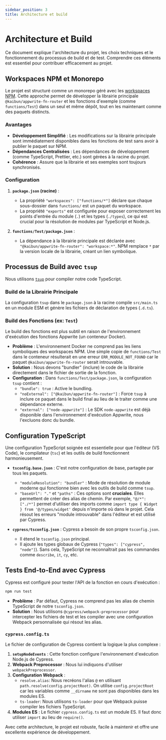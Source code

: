 ```yaml
---
sidebar_position: 3
title: Architecture et build
---
```


# Architecture et Build

Ce document explique l'architecture du projet, les choix techniques et le fonctionnement du processus de build et de test. Comprendre ces éléments est essentiel pour contribuer efficacement au projet.

## Workspaces NPM et Monorepo

Le projet est structuré comme un monorepo géré avec les [workspaces NPM](https://docs.npmjs.com/cli/v10/using-npm/workspaces). Cette approche permet de développer la librairie principale `@kaibun/appwrite-fn-router` et les fonctions d'exemple (comme `functions/Test`) dans un seul et même dépôt, tout en les maintenant comme des paquets distincts.

### Avantages

- **Développement Simplifié** : Les modifications sur la librairie principale sont immédiatement disponibles dans les fonctions de test sans avoir à publier le paquet sur NPM.
- **Dépendances Centralisées** : Les dépendances de développement (comme TypeScript, Prettier, etc.) sont gérées à la racine du projet.
- **Cohérence** : Assure que la librairie et ses exemples sont toujours synchronisés.

### Configuration

1.  **`package.json` (racine)** :
    - La propriété `"workspaces": ["functions/*"]` déclare que chaque sous-dossier dans `functions/` est un paquet du workspace.
    - La propriété `"exports"` est configurée pour exposer correctement les points d'entrée du module (`.`) et les types (`./types`), ce qui est crucial pour la résolution de modules par TypeScript et Node.js.

2.  **`functions/Test/package.json`** :
    - La dépendance à la librairie principale est déclarée avec `"@kaibun/appwrite-fn-router": "workspace:*"`. NPM remplace `*` par la version locale de la librairie, créant un lien symbolique.

## Processus de Build avec `tsup`

Nous utilisons [`tsup`](https://tsup.egoist.dev/) pour compiler notre code TypeScript.

### Build de la Librairie Principale

La configuration `tsup` dans le `package.json` à la racine compile `src/main.ts` en un module ESM et génère les fichiers de déclaration de types (`.d.ts`).

### Build des Fonctions (ex: `Test`)

Le build des fonctions est plus subtil en raison de l'environnement d'exécution des fonctions Appwrite (un conteneur Docker).

- **Problème** : L'environnement Docker ne comprend pas les liens symboliques des workspaces NPM. Une simple copie de `functions/Test` dans le conteneur résulterait en une erreur `ERR_MODULE_NOT_FOUND` car le paquet `@kaibun/appwrite-fn-router` serait introuvable.
- **Solution** : Nous devons "bundler" (inclure) le code de la librairie directement dans le fichier de sortie de la fonction.
- **Configuration** : Dans `functions/Test/package.json`, la configuration `tsup` contient :
  - `"bundle": true` : Active le bundling.
  - `"noExternal": ["@kaibun/appwrite-fn-router"]` : Force `tsup` à inclure ce paquet dans le build final au lieu de le traiter comme une dépendance externe.
  - `"external": ["node-appwrite"]` : Le SDK `node-appwrite` est déjà disponible dans l'environnement d'exécution Appwrite, nous l'excluons donc du bundle.

## Configuration TypeScript

Une configuration TypeScript soignée est essentielle pour que l'éditeur (VS Code), le compilateur (`tsc`) et les outils de build fonctionnent harmonieusement.

- **`tsconfig.base.json`** : C'est notre configuration de base, partagée par tous les paquets.
  - `"moduleResolution": "bundler"` : Mode de résolution de module moderne qui fonctionne bien avec les outils de build comme `tsup`.
  - `"baseUrl": "."` et `"paths"` : Ces options sont **cruciales**. Elles permettent de créer des alias de chemin. Par exemple, `"@/*": ["./*"]` permet d'utiliser des imports comme `import type { Widget } from '@/types/widget'` depuis n'importe où dans le projet. Cela résout les erreurs "module introuvable" dans l'éditeur et est utilisé par Cypress.

- **`cypress/tsconfig.json`** : Cypress a besoin de son propre `tsconfig.json`.
  - Il étend le `tsconfig.json` principal.
  - Il ajoute les types globaux de Cypress (`"types": ["cypress", "node"]`). Sans cela, TypeScript ne reconnaîtrait pas les commandes comme `describe`, `it`, `cy`, etc.

## Tests End-to-End avec Cypress

Cypress est configuré pour tester l'API de la fonction en cours d'exécution :

```sh
npm run test
```

- **Problème** : Par défaut, Cypress ne comprend pas les alias de chemin TypeScript de notre `tsconfig.json`.
- **Solution** : Nous utilisons `@cypress/webpack-preprocessor` pour intercepter les fichiers de test et les compiler avec une configuration Webpack personnalisée qui résout les alias.

### `cypress.config.ts`

Le fichier de configuration de Cypress contient la logique la plus complexe :

1.  **`setupNodeEvents`** : Cette fonction configure l'environnement d'exécution Node.js de Cypress.
2.  **Webpack Preprocessor** : Nous lui indiquons d'utiliser `webpackPreprocessor`.
3.  **Configuration Webpack** :
    - `resolve.alias`: Nous recréons l'alias `@` en utilisant `path.resolve(config.projectRoot)`. On utilise `config.projectRoot` car les variables comme `__dirname` ne sont pas disponibles dans les modules ES.
    - `ts-loader`: Nous utilisons `ts-loader` pour que Webpack puisse compiler les fichiers TypeScript.
4.  **Modules ES** : Le fichier `cypress.config.ts` est un module ES. Il faut donc utiliser `import` au lieu de `require()`.

Avec cette architecture, le projet est robuste, facile à maintenir et offre une excellente expérience de développement.
